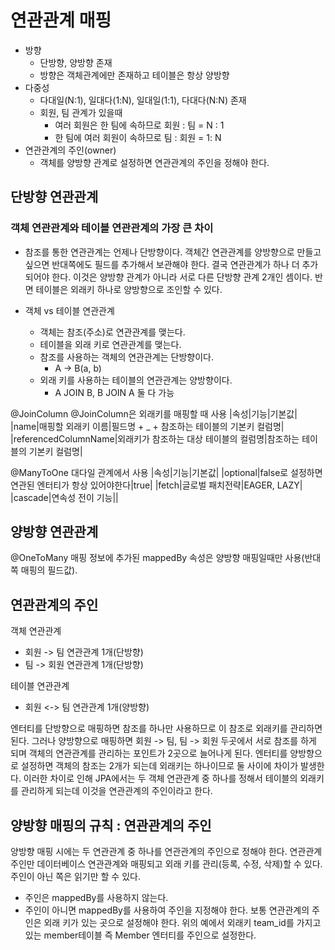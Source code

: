 # 연관관계 매핑
 - 방향
    - 단방향, 양방향 존재
    - 방향은 객체관계에만 존재하고 테이블은 항상 양방향
 - 다중성
    - 다대일(N:1), 일대다(1:N), 일대일(1:1), 다대다(N:N) 존재
    - 회원, 팀 관계가 있을때
        - 여러 회원은 한 팀에 속하므로 회원 : 팀 = N : 1
        - 한 팀에 여러 회원이 속하므로 팀 : 회원 = 1: N
 - 연관관계의 주인(owner)
    - 객체를 양방향 관계로 설정하면 연관관계의 주인을 정해야 한다.

## 단방향 연관관계
### 객체 연관관계와 테이블 연관관계의 가장 큰 차이
 - 참조를 통한 연관관계는 언제나 단방향이다. 객체간 연관관계를 양방향으로 만들고 싶으면 반대쪽에도 필드를 추가해서 보관해야 한다. 결국 연관관계가 하나 더 추가되어야 한다. 이것은 양방향 관계가 아니라 서로 다른 단방향 관계 2개인 셈이다. 반면 테이블은 외래키 하나로 양방향으로 조인할 수 있다.

 - 객체 vs 테이블 연관관계
    - 객체는 참조(주소)로 연관관계를 맺는다.
    - 테이블을 외래 키로 연관관계를 맺는다.
    - 참조를 사용하는 객체의 연관관계는 단방향이다.
        - A -> B(a, b)
    - 외래 키를 사용하는 테이블의 연관관계는 양방향이다.
        - A JOIN B, B JOIN A 둘 다 가능

@JoinColumn
@JoinColumn은 외래키를 매핑할 때 사용
|속성|기능|기본값|
|name|매핑할 외래키 이름|필드명 + _ + 참조하는 테이블의 기본키 컬럼명|
|referencedColumnName|외래키가 참조하는 대상 테이블의 컬럼명|참조하는 테이블의 기본키 컬럼명|

@ManyToOne
대다일 관계에서 사용
|속성|기능|기본값|
|optional|false로 설정하면 연관된 엔터티가 항상 있어야한다|true|
|fetch|글로벌 패치전략|EAGER, LAZY|
|cascade|연속성 전이 기능||

## 양방향 연관관계
@OneToMany 매핑 정보에 추가된 mappedBy 속성은 양방향 매핑일때만 사용(반대쪽 매핑의 필드값).

## 연관관계의 주인
객체 연관관계
 - 회원 -> 팀 연관관계 1개(단방향)
 - 팀 -> 회원 연관관계 1개(단방향)

 테이블 연관관계
  - 회원 <-> 팀 연관관계 1개(양방향)

  엔터티를 단방향으로 매핑하면 참조를 하나만 사용하므로 이 참조로 외래키를 관리하면 된다.
  그러나 양방향으로 매핑하면 회원 -> 팀, 팀 -> 회원 두곳에서 서로 참조를 하게 되며 객체의 연관관계를 관리하는 포인트가 2곳으로 늘어나게 된다.
  엔터티를 양방향으로 설정하면 객체의 참조는 2개가 되는데 외래키는 하나이므로 둘 사이에 차이가 발생한다.
  이러한 차이로 인해 JPA에서는 두 객체 연관관계 중 하나를 정해서 테이블의 외래키를 관리하게 되는데 이것을 연관관계의 주인이라고 한다.

  ## 양방향 매핑의 규칙 : 연관관계의 주인
  양방향 매핑 시에는 두 연관관계 중 하나를 연관관계의 주인으로 정해야 한다.
  연관관계 주인만 데이터베이스 연관관계와 매핑되고 외래 키를 관리(등록, 수정, 삭제)할 수 있다. 주인이 아닌 쪽은 읽기만 할 수 있다.
   - 주인은 mappedBy를 사용하지 않는다.
   - 주인이 아니면 mappedBy를 사용하여 주인을 지정해야 한다.
  보통 연관관계의 주인은 외래 키가 있는 곳으로 설정해야 한다. 위의 예에서 외래키 team_id를 가지고 있는 member테이블 즉 Member 엔터티를 주인으로 설정한다.